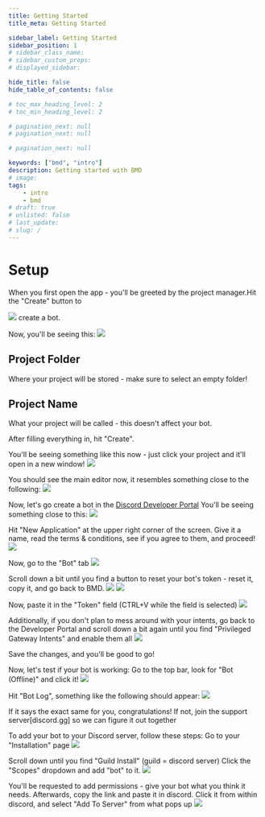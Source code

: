 ```yaml
---
title: Getting Started
title_meta: Getting Started

sidebar_label: Getting Started
sidebar_position: 1
# sidebar_class_name:
# sidebar_custom_props: 
# displayed_sidebar:

hide_title: false
hide_table_of_contents: false

# toc_max_heading_level: 2
# toc_min_heading_level: 2

# pagination_next: null
# pagination_next: null

# pagination_next: null

keywords: ["bmd", "intro"]
description: Getting started with BMD
# image: 
tags:
    - intro
    - bmd
# draft: true
# unlisted: false
# last_update: 
# slug: /
---
```

# Setup
When you first open the app - you'll be greeted by the project manager.Hit the "Create" button to

![](https://steamuserimages-a.akamaihd.net/ugc/2500146249953587592/455509D4A7A7AE6ADD63E7201DB6EAEF45D053FA/)
create a bot.

Now, you'll be seeing this:
![](https://steamuserimages-a.akamaihd.net/ugc/2500146249953594297/596BCDEB569B7DFA462E9A54F16FFF71491BDD35/)
## Project Folder
Where your project will be stored - make sure to select an empty folder!
## Project Name
What your project will be called - this doesn't affect your bot.

After filling everything in, hit "Create".

You'll be seeing something like this now - just click your project and it'll open in a new window!
![](https://steamuserimages-a.akamaihd.net/ugc/2500146249953602312/8FDDCF75DF17C5604907E1608AD8A310FE7D6487/)

You should see the main editor now, it resembles something close to the following:
![](https://steamuserimages-a.akamaihd.net/ugc/2500146249953606205/58B3A44F79CCF0E14DF8E79F5353FD3A25DE610C/)

Now, let's go create a bot in the [Discord Developer Portal](https://discord.com/developers/applications)
You'll be seeing something close to this:
![](https://steamuserimages-a.akamaihd.net/ugc/2500146249953611931/3F5695818D38D6569954124A8318A1B4DAAB0CC7/)

Hit "New Application" at the upper right corner of the screen. Give it a name, read the terms & conditions, see if you agree to them, and proceed!
![](https://steamuserimages-a.akamaihd.net/ugc/2500146249953618740/469A2A7D0CB1AC6368387DF65C962D9C5F5B4B2D/)

Now, go to the "Bot" tab
![](https://steamuserimages-a.akamaihd.net/ugc/2500146249953621497/26D6BCE459FFED5D6F4BE5EC7C361633962E78D5/)

Scroll down a bit until you find a button to reset your bot's token - reset it, copy it, and go back to BMD.
![](https://steamuserimages-a.akamaihd.net/ugc/2500146249953622859/81CEFACF8AC43909CC6605EA6B282C1BAA6E73C2/)
![](https://steamuserimages-a.akamaihd.net/ugc/2500146249953640016/8B9C652567D2A5E7D16E58B3C11FE124A167A81F/)

Now, paste it in the "Token" field (CTRL+V while the field is selected)
![](https://steamuserimages-a.akamaihd.net/ugc/2500146249953637294/CFA7A60EE4D827730B718642F0EE94EA57D53CA5/)

Additionally, if you don't plan to mess around with your intents, go back to the Developer Portal and scroll down a bit again until you find "Privileged Gateway Intents" and enable them all
![](https://steamuserimages-a.akamaihd.net/ugc/2500146249953655715/896BD2E03DFEA5A5E7545EADCD6769F9DE3CD2B5/)

Save the changes, and you'll be good to go!

Now, let's test if your bot is working:
Go to the top bar, look for "Bot (Offline)" and click it!
![](https://steamuserimages-a.akamaihd.net/ugc/2500146249953661432/D4E772EA026F57540904529845EFEBD59FCC1CF2/)

Hit "Bot Log", something like the following should appear:
![](https://steamuserimages-a.akamaihd.net/ugc/2500146249953664585/7706569870FA32177159D4DEC5E9C2313CA03968/)

If it says the exact same for you, congratulations! If not, join the support server[discord.gg] so we can figure it out together

To add your bot to your Discord server, follow these steps:
Go to your "Installation" page
![](https://steamuserimages-a.akamaihd.net/ugc/2500146249953725313/D3D4B7872FA894CD35D7A7DD1861D40CBC5362B3/)

Scroll down until you find "Guild Install" (guild = discord server)
Click the "Scopes" dropdown and add "bot" to it.
![](https://steamuserimages-a.akamaihd.net/ugc/2500146249953731350/2E04BA386E90FB6BC1B02FDCDAA2B1F0611BDE64/)

You'll be requested to add permissions - give your bot what you think it needs.
Afterwards, copy the link and paste it in discord. Click it from within discord, and select "Add To Server" from what pops up
![](https://steamuserimages-a.akamaihd.net/ugc/2500146249953733554/589E9FD64AEB64A08C558D32C847CA527F1E56DA/)